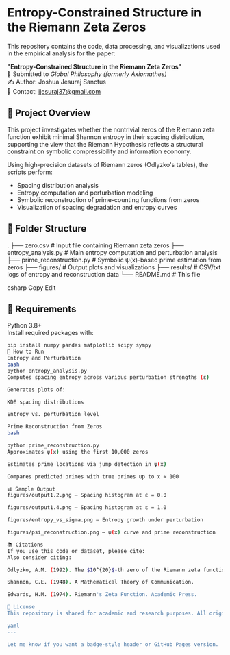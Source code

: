 # Entropy-Constrained Structure in the Riemann Zeta Zeros

This repository contains the code, data processing, and visualizations used in the empirical analysis for the paper:

**"Entropy-Constrained Structure in the Riemann Zeta Zeros"**  
📄 Submitted to *Global Philosophy (formerly Axiomathes)*  
✍️ Author: Joshua Jesuraj Sanctus  
📧 Contact: jjesuraj37@gmail.com

## 🧠 Project Overview

This project investigates whether the nontrivial zeros of the Riemann zeta function exhibit minimal Shannon entropy in their spacing distribution, supporting the view that the Riemann Hypothesis reflects a structural constraint on symbolic compressibility and information economy.

Using high-precision datasets of Riemann zeros (Odlyzko's tables), the scripts perform:

- Spacing distribution analysis
- Entropy computation and perturbation modeling
- Symbolic reconstruction of prime-counting functions from zeros
- Visualization of spacing degradation and entropy curves

## 📁 Folder Structure

.
├── zero.csv # Input file containing Riemann zeta zeros
├── entropy_analysis.py # Main entropy computation and perturbation analysis
├── prime_reconstruction.py # Symbolic ψ(x)-based prime estimation from zeros
├── figures/ # Output plots and visualizations
├── results/ # CSV/txt logs of entropy and reconstruction data
└── README.md # This file

csharp
Copy
Edit

## 🧪 Requirements

Python 3.8+  
Install required packages with:

```bash
pip install numpy pandas matplotlib scipy sympy
🚀 How to Run
Entropy and Perturbation
bash
python entropy_analysis.py
Computes spacing entropy across various perturbation strengths (ε)

Generates plots of:

KDE spacing distributions

Entropy vs. perturbation level

Prime Reconstruction from Zeros
bash

python prime_reconstruction.py
Approximates ψ(x) using the first 10,000 zeros

Estimates prime locations via jump detection in ψ(x)

Compares predicted primes with true primes up to x ≈ 100

📊 Sample Output
figures/output1.2.png – Spacing histogram at ε = 0.0

figures/output1.4.png – Spacing histogram at ε = 1.0

figures/entropy_vs_sigma.png – Entropy growth under perturbation

figures/psi_reconstruction.png – ψ(x) curve and prime reconstruction

📚 Citations
If you use this code or dataset, please cite:
Also consider citing:

Odlyzko, A.M. (1992). The $10^{20}$-th zero of the Riemann zeta function.

Shannon, C.E. (1948). A Mathematical Theory of Communication.

Edwards, H.M. (1974). Riemann's Zeta Function. Academic Press.

🧠 License
This repository is shared for academic and research purposes. All original work © Joshua Jesuraj Sanctus.

yaml
---

Let me know if you want a badge-style header or GitHub Pages version.

